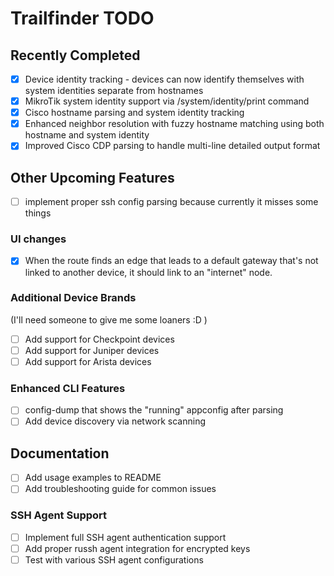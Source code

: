 # Trailfinder TODO

## Recently Completed

- [x] Device identity tracking - devices can now identify themselves with system identities separate from hostnames
- [x] MikroTik system identity support via /system/identity/print command
- [x] Cisco hostname parsing and system identity tracking
- [x] Enhanced neighbor resolution with fuzzy hostname matching using both hostname and system identity
- [x] Improved Cisco CDP parsing to handle multi-line detailed output format

## Other Upcoming Features

- [ ] implement proper ssh config parsing because currently it misses some things

### UI changes

- [x] When the route finds an edge that leads to a default gateway that's not linked to another device, it should link to an "internet" node.

### Additional Device Brands

(I'll need someone to give me some loaners :D )

- [ ] Add support for Checkpoint devices
- [ ] Add support for Juniper devices
- [ ] Add support for Arista devices

### Enhanced CLI Features

- [ ] config-dump that shows the "running" appconfig after parsing
- [ ] Add device discovery via network scanning

## Documentation

- [ ] Add usage examples to README
- [ ] Add troubleshooting guide for common issues

### SSH Agent Support

- [ ] Implement full SSH agent authentication support
- [ ] Add proper russh agent integration for encrypted keys
- [ ] Test with various SSH agent configurations
